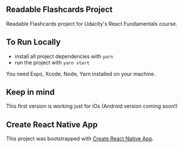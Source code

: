 Readable Flashcards Project
-----------------------
Readable Flashcards project for Udacity's React Fundamentals course.

## To Run Locally

* install all project dependencies with `yarn`
* run the project with `yarn start`

You need Expo, Xcode, Node, Yarn installed on your machine.

## Keep in mind

This first version is working just for iOs (Android version coming soon!)

## Create React Native App

This project was bootstrapped with [Create React Native App](https://github.com/react-community/create-react-native-app).